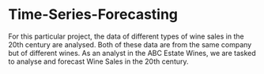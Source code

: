# Time-Series-Forecasting
For this particular project, the data of different types of wine sales in the 20th century are analysed. Both of these data are from the same company but of different wines. As an analyst in the ABC Estate Wines, we are tasked to analyse and forecast Wine Sales in the 20th century.
